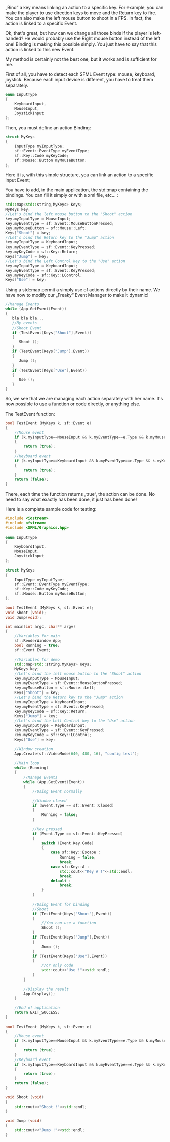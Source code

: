 „Bind“ a key means linking an action to a specific key. For example, you can make the player to use direction keys to move and the Return key to fire. You can also make the left mouse button to shoot in a FPS. In fact, the action is linked to a specific Event.

Ok, that's great, but how can we change all those binds if the player is left-handed? He would probably use the Right mouse button instead of the left one! Binding is making this possible simply. You just have to say that this action is linked to this new Event.

My method is certainly not the best one, but it works and is sufficient for me.

First of all, you have to detect each SFML Event type: mouse, keyboard, joystick. Because each input device is different, you have to treat them separately.

```cpp
enum InputType
{
    KeyboardInput,
    MouseInput,
    JoystickInput
};
```

Then, you must define an action Binding:

```cpp
struct MyKeys
{
    InputType myInputType;
    sf::Event::EventType myEventType;
    sf::Key::Code myKeyCode;
    sf::Mouse::Button myMouseButton;
};
```

Here it is, with this simple structure, you can link an action to a specific input Event;

You have to add, in the main application, the std::map containing the bindings. You can fill it simply or with a xml file, etc… :

```cpp
std::map<std::string,MyKeys> Keys;
MyKeys key;
//Let's bind the left mouse button to the "Shoot" action
key.myInputType = MouseInput;
key.myEventType = sf::Event::MouseButtonPressed;
key.myMouseButton = sf::Mouse::Left;
Keys["Shoot"] = key;
//Let's bind the Return key to the "Jump" action
key.myInputType = KeyboardInput;
key.myEventType = sf::Event::KeyPressed;
key.myKeyCode = sf::Key::Return;
Keys["Jump"] = key;
//Let's bind the Left Control key to the "Use" action
key.myInputType = KeyboardInput;
key.myEventType = sf::Event::KeyPressed;
key.myKeyCode = sf::Key::LControl;
Keys["Use"] = key;
```

Using a std::map permit a simply use of actions directly by their name. We have now to modify our „Freaky“ Event Manager to make it dynamic!

```cpp
//Manage Events
while (App.GetEvent(Event))
{
   bla bla bla...
   //My events
   //Shoot Event
   if (TestEvent(Keys["Shoot"],Event))
   {
      Shoot ();
   }
   if (TestEvent(Keys["Jump"],Event))
   {
      Jump ();
   }
   if (TestEvent(Keys["Use"],Event))
   {
      Use ();
   }
}
```

So, we see that we are managing each action separately with her name. It's now possible to use a function or code directly, or anything else.

The TestEvent function:

```cpp
bool TestEvent (MyKeys k, sf::Event e)
{
    //Mouse event
    if (k.myInputType==MouseInput && k.myEventType==e.Type && k.myMouseButton==e.MouseButton.Button)
    {
        return (true);
    }
    //Keyboard event
    if (k.myInputType==KeyboardInput && k.myEventType==e.Type && k.myKeyCode==e.Key.Code)
    {
        return (true);
    }
    return (false);
}
```

There, each time the function returns „true“, the action can be done. No need to say what exactly has been done, it just has been done!

Here is a complete sample code for testing: 

```cpp
#include <iostream>
#include <fstream>
#include <SFML/Graphics.hpp>
 
enum InputType
{
    KeyboardInput,
    MouseInput,
    JoystickInput
};
 
struct MyKeys
{
    InputType myInputType;
    sf::Event::EventType myEventType;
    sf::Key::Code myKeyCode;
    sf::Mouse::Button myMouseButton;
};
 
bool TestEvent (MyKeys k, sf::Event e);
void Shoot (void);
void Jump(void);
 
int main(int argc, char** argv)
{
    //Variables for main
    sf::RenderWindow App;
    bool Running = true;
    sf::Event Event;
 
    //Variables for demo
    std::map<std::string,MyKeys> Keys;
    MyKeys key;
    //Let's bind the left mouse button to the "Shoot" action
    key.myInputType = MouseInput;
    key.myEventType = sf::Event::MouseButtonPressed;
    key.myMouseButton = sf::Mouse::Left;
    Keys["Shoot"] = key;
    //Let's bind the Return key to the "Jump" action
    key.myInputType = KeyboardInput;
    key.myEventType = sf::Event::KeyPressed;
    key.myKeyCode = sf::Key::Return;
    Keys["Jump"] = key;
    //Let's bind the Left Control key to the "Use" action
    key.myInputType = KeyboardInput;
    key.myEventType = sf::Event::KeyPressed;
    key.myKeyCode = sf::Key::LControl;
    Keys["Use"] = key;
 
    //Window creation
    App.Create(sf::VideoMode(640, 480, 16), "config test");
 
    //Main loop
    while (Running)
    {
        //Manage Events
        while (App.GetEvent(Event))
        {
            //Using Event normally
 
            //Window closed
            if (Event.Type == sf::Event::Closed)
            {
                Running = false;
            }
 
            //Key pressed
            if (Event.Type == sf::Event::KeyPressed)
            {
                switch (Event.Key.Code)
                {
                    case sf::Key::Escape :
                        Running = false;
                        break;
                    case sf::Key::A :
                        std::cout<<"Key A !"<<std::endl;
                        break;
                    default :
                        break;
                }
            }
 
            //Using Event for binding
            //Shoot
            if (TestEvent(Keys["Shoot"],Event))
            {
                //You can use a function
                Shoot ();
            }
            if (TestEvent(Keys["Jump"],Event))
            {
                Jump ();
            }
            if (TestEvent(Keys["Use"],Event))
            {
                //or only code
                std::cout<<"Use !"<<std::endl;
            }
        }
 
        //Display the result
        App.Display();
    }
 
    //End of application
    return EXIT_SUCCESS;
}
 
bool TestEvent (MyKeys k, sf::Event e)
{
    //Mouse event
    if (k.myInputType==MouseInput && k.myEventType==e.Type && k.myMouseButton==e.MouseButton.Button)
    {
        return (true);
    }
    //Keyboard event
    if (k.myInputType==KeyboardInput && k.myEventType==e.Type && k.myKeyCode==e.Key.Code)
    {
        return (true);
    }
    return (false);
}
 
void Shoot (void)
{
    std::cout<<"Shoot !"<<std::endl;
}
 
void Jump (void)
{
    std::cout<<"Jump !"<<std::endl;
}
```